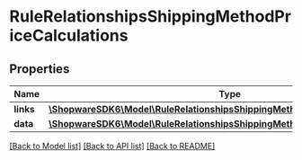 # RuleRelationshipsShippingMethodPriceCalculations

## Properties
Name | Type | Description | Notes
------------ | ------------- | ------------- | -------------
**links** | [**\ShopwareSDK6\Model\RuleRelationshipsShippingMethodPriceCalculationsLinks**](RuleRelationshipsShippingMethodPriceCalculationsLinks.md) |  | [optional] 
**data** | [**\ShopwareSDK6\Model\RuleRelationshipsShippingMethodPriceCalculationsData[]**](RuleRelationshipsShippingMethodPriceCalculationsData.md) |  | [optional] 

[[Back to Model list]](../../README.md#documentation-for-models) [[Back to API list]](../../README.md#documentation-for-api-endpoints) [[Back to README]](../../README.md)

